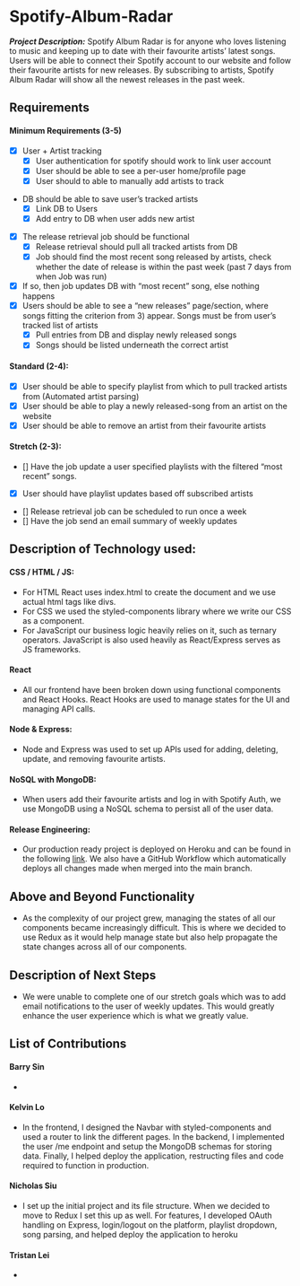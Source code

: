 # Spotify-Album-Radar

**_Project Description:_**
Spotify Album Radar is for anyone who loves listening to music and keeping up to date with their favourite artists’ latest songs. Users will be able to connect their Spotify account to our website and follow their favourite artists for new releases. By subscribing to artists, Spotify Album Radar will show all the newest releases in the past week.

## Requirements

#### Minimum Requirements (3-5)

- [x] User + Artist tracking
  - [x] User authentication for spotify should work to link user account
  - [x] User should be able to see a per-user home/profile page
  - [x] User should to able to manually add artists to track
- DB should be able to save user’s tracked artists
  - [x] Link DB to Users
  - [x] Add entry to DB when user adds new artist
- [x] The release retrieval job should be functional
  - [x] Release retrieval should pull all tracked artists from DB
  - [x] Job should find the most recent song released by artists, check whether the date of release is within the past week (past 7 days from when Job was run)
- [x] If so, then job updates DB with “most recent” song, else nothing happens
- [x] Users should be able to see a “new releases” page/section, where songs fitting the criterion from 3) appear. Songs must be from user’s tracked list of artists
  - [x] Pull entries from DB and display newly released songs
  - [x] Songs should be listed underneath the correct artist

#### Standard (2-4):

- [x] User should be able to specify playlist from which to pull tracked artists from (Automated artist parsing)
- [x] User should be able to play a newly released-song from an artist on the website
- [x] User should be able to remove an artist from their favourite artists

#### Stretch (2-3):

- [] Have the job update a user specified playlists with the filtered “most recent” songs.
- [x] User should have playlist updates based off subscribed artists
- [] Release retrieval job can be scheduled to run once a week
- [] Have the job send an email summary of weekly updates

## Description of Technology used:

#### CSS / HTML / JS:

- For HTML React uses index.html to create the document and we use actual html tags like divs.
- For CSS we used the styled-components library where we write our CSS as a component.
- For JavaScript our business logic heavily relies on it, such as ternary operators. JavaScript is also used heavily as React/Express serves as JS frameworks.

#### React

- All our frontend have been broken down using functional components and React Hooks. React Hooks are used to manage states for the UI and managing API calls.

#### Node & Express:

- Node and Express was used to set up APIs used for adding, deleting, update, and removing favourite artists.

#### NoSQL with MongoDB:

- When users add their favourite artists and log in with Spotify Auth, we use MongoDB using a NoSQL schema to persist all of the user data.

#### Release Engineering:

- Our production ready project is deployed on Heroku and can be found in the following [link](https://spotifyreleaseradar.herokuapp.com/). We also have a GitHub Workflow which automatically deploys all changes made when merged into the main branch.

## Above and Beyond Functionality

- As the complexity of our project grew, managing the states of all our components became increasingly difficult. This is where we decided to use Redux as it would help manage state but also help propagate the state changes across all of our components.

## Description of Next Steps

- We were unable to complete one of our stretch goals which was to add email notifications to the user of weekly updates. This would greatly enhance the user experience which is what we greatly value.

## List of Contributions

#### Barry Sin

-

#### Kelvin Lo

- In the frontend, I designed the Navbar with styled-components and used a router to link the different pages. In the backend, I implemented the user /me endpoint and setup the MongoDB schemas for storing data. Finally, I helped deploy the application, restructing files and code required to function in production.

#### Nicholas Siu

- I set up the initial project and its file structure. When we decided to move to Redux I set this up as well. For features, I developed OAuth handling on Express, login/logout on the platform, playlist dropdown, song parsing, and helped deploy the application to heroku

#### Tristan Lei

-
